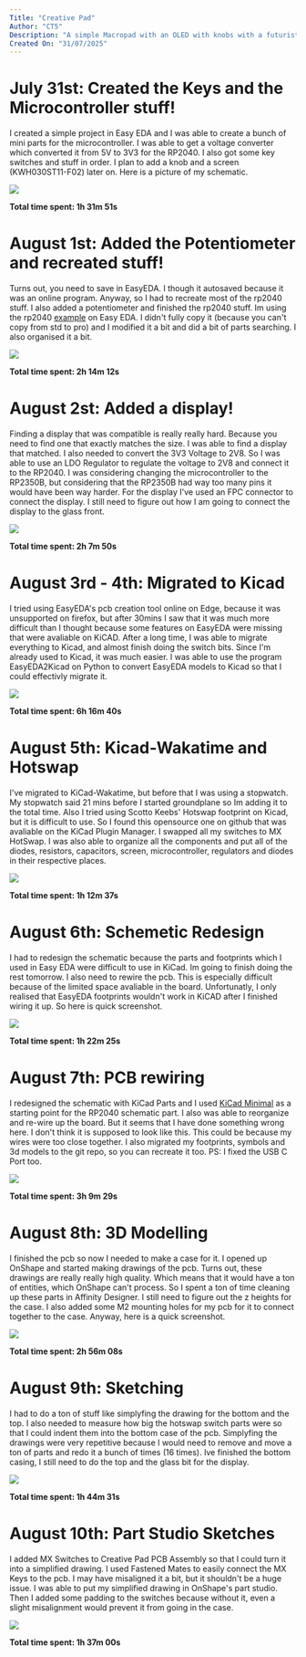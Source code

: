 ```yaml
---
Title: "Creative Pad"
Author: "CT5"
Description: "A simple Macropad with an OLED with knobs with a futuristic design with a custom microcontroller pcb."
Created On: "31/07/2025"
---
```


# July 31st: Created the Keys and the Microcontroller stuff!

I created a simple project in Easy EDA and I was able to create a bunch of mini parts for the microcontroller.
I was able to get a voltage converter which converted it from 5V to 3V3 for the RP2040. I also got some key switches and stuff in order. I plan to add a knob and a screen (KWH030ST11-F02) later on. Here is a picture of my schematic.

![](https://github.com/Cherrytree56567/Creative-Pad/raw/main/Demos/1..png?raw=true)

**Total time spent: 1h 31m 51s**

# August 1st: Added the Potentiometer and recreated stuff!

Turns out, you need to save in EasyEDA. I though it autosaved because it was an online program. Anyway, so I had to recreate most of the rp2040 stuff.
I also added a potentiometer and finished the rp2040 stuff. Im using the rp2040 [example](https://easyeda.com/editor#id=!757ac41db9974acda8ffcb7bf90f7860) on Easy EDA.
I didn't fully copy it (because you can't copy from std to pro) and I modified it a bit and did a bit of parts searching. I also organised it a bit.

![](https://github.com/Cherrytree56567/Creative-Pad/raw/main/Demos/2..png?raw=true)

**Total time spent: 2h 14m 12s**

# August 2st: Added a display!

Finding a display that was compatible is really really hard. Because you need to find one that exactly matches the size. I was able to find a display that matched. I also needed to convert the 3V3 Voltage to 2V8.
So I was able to use an LDO Regulator to regulate the voltage to 2V8 and connect it to the RP2040. I was considering changing the microcontroller to the RP2350B, but considering that the RP2350B had way too many pins it would have been way harder. For the display I've used an FPC connector to connect the display. I still need to figure out how I am going to connect the display to the glass front.

![](https://github.com/Cherrytree56567/Creative-Pad/raw/main/Demos/3..png?raw=true)

**Total time spent: 2h 7m 50s**

# August 3rd - 4th: Migrated to Kicad

I tried using EasyEDA's pcb creation tool online on Edge, because it was unsupported on firefox, but after 30mins I saw that it was much more difficult than I thought because some features on EasyEDA were missing that were avaliable on KiCAD. After a long time, I was able to migrate everything to Kicad, and almost finish doing the switch bits. Since I'm already used to Kicad, it was much easier. I was able to use the program EasyEDA2Kicad on Python to convert EasyEDA models to Kicad so that I could effectivly migrate it.

![](https://github.com/Cherrytree56567/Creative-Pad/raw/main/Demos/4..png?raw=true)

**Total time spent: 6h 16m 40s**

# August 5th: Kicad-Wakatime and Hotswap

I've migrated to KiCad-Wakatime, but before that I was using a stopwatch. My stopwatch said 21 mins before I started groundplane so Im adding it to the total time. Also I tried using Scotto Keebs' Hotswap footprint on Kicad, but it is difficult to use. So I found this opensource one on github that was avaliable on the KiCad Plugin Manager. I swapped all my switches to MX HotSwap. I was also able to organize all the components and put all of the diodes, resistors, capacitors, screen, microcontroller, regulators and diodes in their respective places.

![](https://github.com/Cherrytree56567/Creative-Pad/raw/main/Demos/5..png?raw=true)

**Total time spent: 1h 12m 37s**

# August 6th: Schemetic Redesign

I had to redesign the schematic because the parts and footprints which I used in Easy EDA were difficult to use in KiCad. Im going to finish doing the rest tomorrow. I also need to rewire the pcb. This is especially difficult because of the limited space avaliable in the board. Unfortunatly, I only realised that EasyEDA footprints wouldn't work in KiCAD after I finished wiring it up. So here is quick screenshot.

![](https://github.com/Cherrytree56567/Creative-Pad/raw/main/Demos/6..png?raw=true)

**Total time spent: 1h 22m 25s**

# August 7th: PCB rewiring

I redesigned the schematic with KiCad Parts and I used [KiCad Minimal](https://github.com/janelia-kicad/RP2040_minimal) as a starting point for the RP2040 schematic part. I also was able to reorganize and re-wire up the board. But it seems that I have done something wrong here. I don't think it is supposed to look like this. This could be because my wires were too close together. I also migrated my footprints, symbols and 3d models to the git repo, so you can recreate it too. PS: I fixed the USB C Port too.

![](https://github.com/Cherrytree56567/Creative-Pad/raw/main/Demos/7..png?raw=true)

**Total time spent: 3h 9m 29s**

# August 8th: 3D Modelling

I finished the pcb so now I needed to make a case for it. I opened up OnShape and started making drawings of the pcb. Turns out, these drawings are really really high quality. Which means that it would have a ton of entities, which OnShape can't process. So I spent a ton of time cleaning up these parts in Affinity Designer. I still need to figure out the z heights for the case. I also added some M2 mounting holes for my pcb for it to connect together to the case. Anyway, here is a quick screenshot.

![](https://github.com/Cherrytree56567/Creative-Pad/raw/main/Demos/8..png?raw=true)

**Total time spent: 2h 56m 08s**

# August 9th: Sketching

I had to do a ton of stuff like simplyfing the drawing for the bottom and the top. I also needed to measure how big the hotswap switch parts were so that I could indent them into the bottom case of the pcb. Simplyfing the drawings were very repetitive because I would need to remove and move a ton of parts and redo it a bunch of times (16 times). Ive finished the bottom casing, I still need to do the top and the glass bit for the display.

![](https://github.com/Cherrytree56567/Creative-Pad/raw/main/Demos/9..png?raw=true)

**Total time spent: 1h 44m 31s**

# August 10th: Part Studio Sketches

I added MX Switches to Creative Pad PCB Assembly so that I could turn it into a simplified drawing. I used Fastened Mates to easily connect the MX Keys to the pcb. I may have misaligned it a bit, but it shouldn't be a huge issue. I was able to put my simplified drawing in OnShape's part studio. Then I added some padding to the switches because without it, even a slight misalignment would prevent it from going in the case.

![](https://github.com/Cherrytree56567/Creative-Pad/raw/main/Demos/10..png?raw=true)

**Total time spent: 1h 37m 00s**